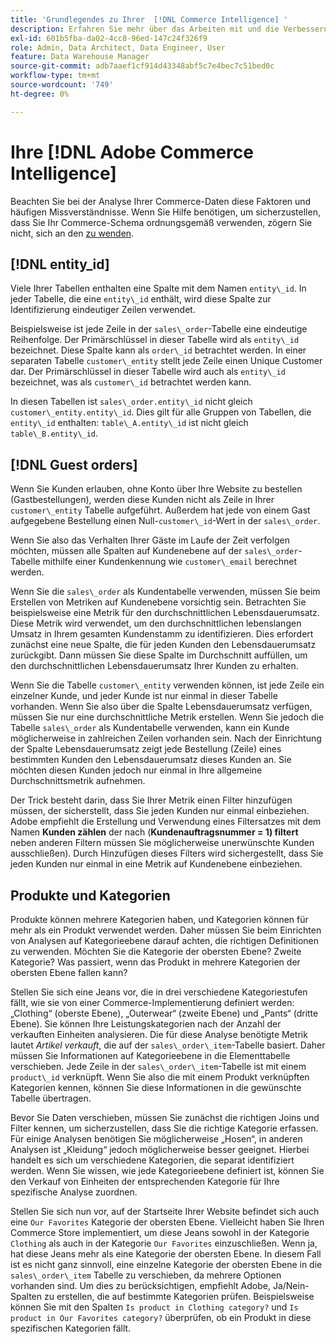 ```yaml
---
title: 'Grundlegendes zu Ihrer  [!DNL Commerce Intelligence] '
description: Erfahren Sie mehr über das Arbeiten mit und die Verbesserung Ihrer  [!DNL Commerce Intelligence] .
exl-id: 601b5fba-da02-4cc8-96ed-147c24f326f9
role: Admin, Data Architect, Data Engineer, User
feature: Data Warehouse Manager
source-git-commit: adb7aaef1cf914d43348abf5c7e4bec7c51bed0c
workflow-type: tm+mt
source-wordcount: '749'
ht-degree: 0%

---
```


# Ihre [!DNL Adobe Commerce Intelligence]

Beachten Sie bei der Analyse Ihrer Commerce-Daten diese Faktoren und häufigen Missverständnisse. Wenn Sie Hilfe benötigen, um sicherzustellen, dass Sie Ihr Commerce-Schema ordnungsgemäß verwenden, zögern Sie nicht, sich an den [ zu wenden](https://experienceleague.adobe.com/docs/commerce-knowledge-base/kb/troubleshooting/miscellaneous/mbi-service-policies.html).

## [!DNL entity\_id]

Viele Ihrer Tabellen enthalten eine Spalte mit dem Namen `entity\_id`. In jeder Tabelle, die eine `entity\_id` enthält, wird diese Spalte zur Identifizierung eindeutiger Zeilen verwendet.

Beispielsweise ist jede Zeile in der `sales\_order`-Tabelle eine eindeutige Reihenfolge. Der Primärschlüssel in dieser Tabelle wird als `entity\_id` bezeichnet. Diese Spalte kann als `order\_id` betrachtet werden. In einer separaten Tabelle `customer\_entity` stellt jede Zeile einen Unique Customer dar. Der Primärschlüssel in dieser Tabelle wird auch als `entity\_id` bezeichnet, was als `customer\_id` betrachtet werden kann.

In diesen Tabellen ist `sales\_order.entity\_id` nicht gleich `customer\_entity.entity\_id`. Dies gilt für alle Gruppen von Tabellen, die `entity\_id` enthalten: `table\_A.entity\_id` ist nicht gleich `table\_B.entity\_id`.

## [!DNL Guest orders]

Wenn Sie Kunden erlauben, ohne Konto über Ihre Website zu bestellen (Gastbestellungen), werden diese Kunden nicht als Zeile in Ihrer `customer\_entity` Tabelle aufgeführt. Außerdem hat jede von einem Gast aufgegebene Bestellung einen Null-`customer\_id`-Wert in der `sales\_order`.

Wenn Sie also das Verhalten Ihrer Gäste im Laufe der Zeit verfolgen möchten, müssen alle Spalten auf Kundenebene auf der `sales\_order`-Tabelle mithilfe einer Kundenkennung wie `customer\_email` berechnet werden.

Wenn Sie die `sales\_order` als Kundentabelle verwenden, müssen Sie beim Erstellen von Metriken auf Kundenebene vorsichtig sein. Betrachten Sie beispielsweise eine Metrik für den durchschnittlichen Lebensdauerumsatz. Diese Metrik wird verwendet, um den durchschnittlichen lebenslangen Umsatz in Ihrem gesamten Kundenstamm zu identifizieren. Dies erfordert zunächst eine neue Spalte, die für jeden Kunden den Lebensdauerumsatz zurückgibt. Dann müssen Sie diese Spalte im Durchschnitt auffüllen, um den durchschnittlichen Lebensdauerumsatz Ihrer Kunden zu erhalten.

Wenn Sie die Tabelle `customer\_entity` verwenden können, ist jede Zeile ein einzelner Kunde, und jeder Kunde ist nur einmal in dieser Tabelle vorhanden. Wenn Sie also über die Spalte Lebensdauerumsatz verfügen, müssen Sie nur eine durchschnittliche Metrik erstellen. Wenn Sie jedoch die Tabelle `sales\_order` als Kundentabelle verwenden, kann ein Kunde möglicherweise in zahlreichen Zeilen vorhanden sein. Nach der Einrichtung der Spalte Lebensdauerumsatz zeigt jede Bestellung (Zeile) eines bestimmten Kunden den Lebensdauerumsatz dieses Kunden an. Sie möchten diesen Kunden jedoch nur einmal in Ihre allgemeine Durchschnittsmetrik aufnehmen.

Der Trick besteht darin, dass Sie Ihrer Metrik einen Filter hinzufügen müssen, der sicherstellt, dass Sie jeden Kunden nur einmal einbeziehen. Adobe empfiehlt die Erstellung und Verwendung eines Filtersatzes mit dem Namen **Kunden zählen** der nach (**Kundenauftragsnummer = 1) filtert** neben anderen Filtern müssen Sie möglicherweise unerwünschte Kunden ausschließen). Durch Hinzufügen dieses Filters wird sichergestellt, dass Sie jeden Kunden nur einmal in eine Metrik auf Kundenebene einbeziehen.

## Produkte und Kategorien

Produkte können mehrere Kategorien haben, und Kategorien können für mehr als ein Produkt verwendet werden. Daher müssen Sie beim Einrichten von Analysen auf Kategorieebene darauf achten, die richtigen Definitionen zu verwenden. Möchten Sie die Kategorie der obersten Ebene? Zweite Kategorie? Was passiert, wenn das Produkt in mehrere Kategorien der obersten Ebene fallen kann?

Stellen Sie sich eine Jeans vor, die in drei verschiedene Kategoriestufen fällt, wie sie von einer Commerce-Implementierung definiert werden: „Clothing“ (oberste Ebene), „Outerwear“ (zweite Ebene) und „Pants“ (dritte Ebene). Sie können Ihre Leistungskategorien nach der Anzahl der verkauften Einheiten analysieren. Die für diese Analyse benötigte Metrik lautet _Artikel verkauft_, die auf der `sales\_order\_item`-Tabelle basiert. Daher müssen Sie Informationen auf Kategorieebene in die Elementtabelle verschieben. Jede Zeile in der `sales\_order\_item`-Tabelle ist mit einem `product\_id` verknüpft. Wenn Sie also die mit einem Produkt verknüpften Kategorien kennen, können Sie diese Informationen in die gewünschte Tabelle übertragen.

Bevor Sie Daten verschieben, müssen Sie zunächst die richtigen Joins und Filter kennen, um sicherzustellen, dass Sie die richtige Kategorie erfassen. Für einige Analysen benötigen Sie möglicherweise „Hosen“, in anderen Analysen ist „Kleidung“ jedoch möglicherweise besser geeignet. Hierbei handelt es sich um verschiedene Kategorien, die separat identifiziert werden. Wenn Sie wissen, wie jede Kategorieebene definiert ist, können Sie den Verkauf von Einheiten der entsprechenden Kategorie für Ihre spezifische Analyse zuordnen.

Stellen Sie sich nun vor, auf der Startseite Ihrer Website befindet sich auch eine `Our Favorites` Kategorie der obersten Ebene. Vielleicht haben Sie Ihren Commerce Store implementiert, um diese Jeans sowohl in der Kategorie `Clothing` als auch in der Kategorie `Our Favorites` einzuschließen. Wenn ja, hat diese Jeans mehr als eine Kategorie der obersten Ebene. In diesem Fall ist es nicht ganz sinnvoll, eine einzelne Kategorie der obersten Ebene in die `sales\_order\_item` Tabelle zu verschieben, da mehrere Optionen vorhanden sind. Um dies zu berücksichtigen, empfiehlt Adobe, Ja/Nein-Spalten zu erstellen, die auf bestimmte Kategorien prüfen. Beispielsweise können Sie mit den Spalten `Is product in Clothing category?` und `Is product in Our Favorites category?` überprüfen, ob ein Produkt in diese spezifischen Kategorien fällt.
